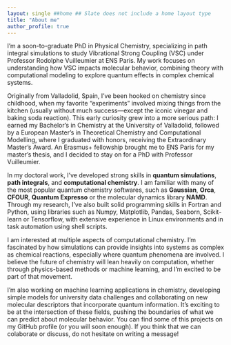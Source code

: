 ```yaml
---
layout: single ##home ## Slate does not include a home layout type
title: "About me"
author_profile: true
---
```


I’m a soon-to-graduate PhD in Physical Chemistry, specializing in path integral simulations to study Vibrational Strong Coupling (VSC) under Professor Rodolphe Vuilleumier at ENS Paris. My work focuses on understanding how VSC impacts molecular behavior, combining theory with computational modeling to explore quantum effects in complex chemical systems.

Originally from Valladolid, Spain, I’ve been hooked on chemistry since childhood, when my favorite “experiments” involved mixing things from the kitchen (usually without much success—except the iconic vinegar and baking soda reaction). This early curiosity grew into a more serious path: I earned my Bachelor’s in Chemistry at the University of Valladolid, followed by a European Master’s in Theoretical Chemistry and Computational Modelling, where I graduated with honors, receiving the Extraordinary Master’s Award. An Erasmus+ fellowship brought me to ENS Paris for my master’s thesis, and I decided to stay on for a PhD with Professor Vuilleumier.

In my doctoral work, I’ve developed strong skills in **quantum simulations**, **path integrals**, and **computational chemistry**. I am familiar with many of the most popular quantum chemistry softwares, such as **Gaussian**, **Orca**, **CFOUR**, **Quantum Expresso** or the molecular dynamics library **NAMD**. Through my research, I’ve also built solid programming skills in Fortran and Python, using libraries such as Numpy, Matplotlib, Pandas, Seaborn, Scikit-learn or Tensorflow, with extensive experience in Linux environments and in task automation using shell scripts. 

I am interested at multiple aspects of computational chemistry. I’m fascinated by how simulations can provide insights into systems as complex as chemical reactions, especially where quantum phenomena are involved. I believe the future of chemistry will lean heavily on computation, whether through physics-based methods or machine learning, and I’m excited to be part of that movement.

I’m also working on machine learning applications in chemistry, developing simple models for university data challenges and collaborating on new molecular descriptors that incorporate quantum information. It’s exciting to be at the intersection of these fields, pushing the boundaries of what we can predict about molecular behavior. You can find some of this projects on my GitHub profile (or you will soon enough). If you think that we can colaborate or discuss, do not hesitate on writing a message! 


